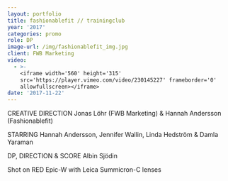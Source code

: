 ```yaml
---
layout: portfolio
title: fashionablefit // trainingclub
year: '2017'
categories: promo
role: DP
image-url: /img/fashionablefit_img.jpg
client: FWB Marketing
video:
  - >-
    <iframe width='560' height='315'
    src='https://player.vimeo.com/video/230145227' frameborder='0'
    allowfullscreen></iframe>
date: '2017-11-22'
---
```

CREATIVE DIRECTION Jonas Löhr (FWB Marketing) & Hannah Andersson (Fashionablefit)

STARRING Hannah Andersson, Jennifer Wallin, Linda Hedström & Damla Yaraman

DP, DIRECTION & SCORE Albin Sjödin

Shot on RED Epic-W with Leica Summicron-C lenses


